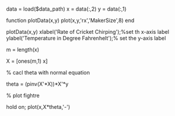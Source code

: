 ###

data = load($data_path)
x = data(:,2)
y = data(:,1)


function plotData(x,y)
    plot(x,y,'rx','MakerSize',8)
end

plotData(x,y)
xlabel('Rate of Cricket Chirping');%set th x-axis label
ylabel('Temperature in Degree Fahrenhelt');% set the y-axis label

m = length(x)

X = [ones(m,1) x]

% cacl theta with normal equation

theta = (pinv(X'*X))*X'*y

% plot fightre

hold on;
plot(x,X*theta,'-')
